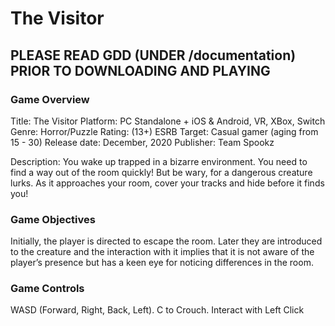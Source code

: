 # The Visitor

## PLEASE READ GDD (UNDER /documentation) PRIOR TO DOWNLOADING AND PLAYING

### Game Overview
Title: The Visitor
Platform: PC Standalone + iOS & Android, VR, XBox, Switch
Genre: Horror/Puzzle
Rating: (13+) ESRB
Target: Casual gamer (aging from 15 - 30)
Release date: December, 2020
Publisher: Team Spookz

Description:
You wake up trapped in a bizarre environment. You need to find a way out of the room quickly!
But be wary, for a dangerous creature lurks. As it approaches your room, cover your tracks and
hide before it finds you!

### Game Objectives
Initially, the player is directed to escape the room. Later they are introduced to the creature and
the interaction with it implies that it is not aware of the player’s presence but has a keen eye for
noticing differences in the room.

### Game Controls
WASD (Forward, Right, Back, Left). C to Crouch. Interact with Left Click
